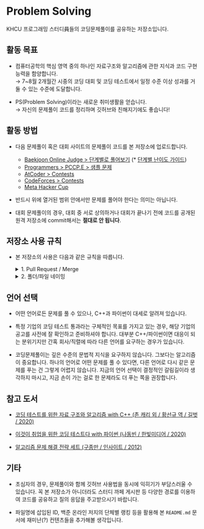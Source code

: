 # Problem Solving

KHCU 프로그래밍 스터디員들의 코딩문제풀이를 공유하는 저장소입니다.


## 활동 목표

- 컴퓨터공학의 핵심 영역 중의 하나인 자료구조와 알고리즘에 관한 지식과 코드 구현 능력을 함양합니다.  
  → 7~8월 2개월간 시중의 코딩 대회 및 코딩 테스트에서 일정 수준 이상 성과를 거둘 수 있는 수준에 도달합니다.

- PS(Problem Solving)이라는 새로운 취미생활을 얻습니다.  
  → 자신의 문제풀이 코드를 정리하며 깃허브와 친해지기에도 좋습니다!


## 활동 방법

- 다음 문제풀이 혹은 대회 사이트의 문제풀이 코드를 본 저장소에 업로드합니다.
  - [Baekjoon Online Judge > 단계별로 풀어보기](https://www.acmicpc.net/step) (* [단계별 난이도 가이드](https://github.com/KHCUProgrammingStudy/ProblemSolving/issues/2))
  - [Programmers > PCCP.E > 샘플 문제](https://certi.programmers.co.kr/about/sample)
  - [AtCoder > Contests](https://atcoder.jp/contests/)
  - [CodeForces > Contests](https://codeforces.com/contests)
  - [Meta Hacker Cup](https://www.facebook.com/codingcompetitions/hacker-cup)

- 반드시 위에 열거된 범위 안에서만 문제를 풀어야 한다는 의미는 아닙니다.

- 대회 문제풀이의 경우, 대회 중 서로 상의하거나 대회가 끝나기 전에 코드를 공개된 원격 저장소에 commit해서는 **절대로 안 됩니다**.


## 저장소 사용 규칙

- 본 저장소의 사용은 다음과 같은 규칙을 따릅니다.

  <details>
    <summary>1. Pull Request / Merge</summary>

  - 본 저장소의 `main` branch를 clone하여 새로운 branch를 만듭니다. 이때, 본인이 생성한 branch명 앞에는 `{id}_`를 접두사로 붙입니다.  
    ex) `kimpro82_boj01`

  - `main` branch로의 직접 commit은 허용하지 않으며, 반드시 **Pull Request** 방식으로 코드를 올려주시기 바랍니다.
    - Pull Request의 제목은 자신이 푼 문제의 범위를 충실히 대표할 수 있도록 작성합니다(아래 예시).
      ```txt
      백준 > 단계별 문제풀이 > 1. 입출력과 사칙연산
      백준 > 단계별 문제풀이 > 21. 재귀 > 6. 별 찍기 - 10
      AtCoder Beginner Contest 310 > A~C
      ```

  - 문제 풀이에 관한 **질의 응답은 [Pull Request](https://github.com/KHCUProgrammingStudy/ProblemSolving/pulls) 또는 [Discussions](https://github.com/KHCUProgrammingStudy/ProblemSolving/discussions) 게시판을 이용**합니다.

  - Merge 전에 최소 1명으로부터 **approval**을 받습니다.
    - 이 approval은 문제풀이 내용에 대한 검토를 포함하지 않으며, 잘못된 폴더/파일의 네이밍 내지 기존 자료들의 훼손 여부만을 확인합니다.

  - Merge 요청은 반드시 **Squash and Merge** 방식으로 합니다.
    - 필요시 추가적인 코멘트를 작성합니다.
  </details>
  <details>
    <summary>2. 폴더/파일 네이밍</summary>

  - 다음과 같은 네이밍 규칭을 따릅니다.

    * 폴더명 : PascalCase를 기본으로 하되, 전후 단어의 관계가 계층적일 경우 underscore(`_`)를 삽입하며, 공백(` `)은 두지 않습니다(아래 예시).
      ```txt
      ├─CodingContest
      │  ├─AtCoder
      │  │  ├─ABC_001
      │  │  └─ABC_002
      │  ├─Codforces
      │  │  ├─CFR_881_Div2
      │  │  └─ECR_151_Div2
      │  └─MetaHackerCup
      │      └─2022
      │          └─Qualification
      └─ProblemSolving
          ├─BOJ
          │  ├─Etc
          │  └─Step
          │      ├─01
          │      └─02
          └─Programmers
              ├─PCCE_Sample
              │  ├─01
              │  └─02
              └─PCCP_Sample_Cpp
                  └─01
      ```

  - 파일명 : `{문제 번호}_{추가하고자 하는 문자열_}{ID}.{확장자명}`의 규칙에 따라 작성합니다(아래 예시).
    ```txt
    1000_kimpro82.c
    1001_kimpro82.cpp
    1002_WA_kimpro82.py
    1003_TLE_kimpro82.java
    ```
    * C# 등 하나의 폴더 안에 하나의 `main()` 함수만을 허용하는 언어의 경우,
      위 파일명을 폴더명으로 하여 작성하시기 바랍니다(하나의 폴더 안에 하나의 문제풀이가 들어있는 꼴이 됩니다).

  - 문제풀이가 담긴 코드 파일 외의 컴파일된 실행 파일, 환경 설정과 관련한 파일, 기타 에셋 파일 등은 포함시키지 않습니다.
    (이 경우 [`.gitignore`](/.gitignore)에 해당 폴더 또는 파일을 추가합니다.)
  </details>


## 언어 선택

- 어떤 언어로든 문제를 풀 수 있으나, C++과 파이썬이 대세로 알려져 있습니다.

- 특정 기업의 코딩 테스트 통과라는 구체적인 목표를 가지고 있는 경우, 해당 기업의 공고를 사전에 잘 확인하고 준비하셔야 합니다. 대부분 C++/파이썬이면 대응이 되는 분위기지만 간혹 회사/직렬에 따라 다른 언어를 요구하는 경우가 있습니다.

- 코딩문제풀이는 깊은 수준의 문법적 지식을 요구하지 않습니다. 그보다는 알고리즘이 중요합니다. 하나의 언어로 어떤 문제를 풀 수 있다면, 다른 언어로 다시 같은 문제를 푸는 건 그렇게 어렵지 않습니다. 지금의 언어 선택이 결정적인 갈림길이라 생각하지 마시고, 지금 손이 가는 걸로 한 문제라도 더 푸는 쪽을 권장합니다.


## 참고 도서

- [코딩 테스트를 위한 자료 구조와 알고리즘 with C++ (존 캐리 외 / 황선규 역 / 길벗 / 2020)](https://search.shopping.naver.com/book/catalog/32479809044)

- [이것이 취업을 위한 코딩 테스트다 with 파이썬 (나동빈 / 한빛미디어 / 2020)](https://search.shopping.naver.com/book/catalog/32441237189)

- [알고리즘 문제 해결 전략 세트 (구종만 / 인사이트 / 2012)](https://search.shopping.naver.com/book/catalog/32438183956)


## 기타

- 초심자의 경우, 문제풀이와 함께 깃허브 사용법을 동시에 익히기가 부담스러울 수 있습니다. 꼭 본 저장소가 아니더라도 스터디 까페 게시판 등 다양한 경로를 이용하여 코드를 공유하고 질의 응답을 주고받으시기 바랍니다.

- 파일명에 삽입된 ID, 백준 온라인 저지의 단체별 랭킹 등을 활용해 본 `README.md` 문서에 재미난(?) 컨텐츠들을 추가해볼 생각입니다.
